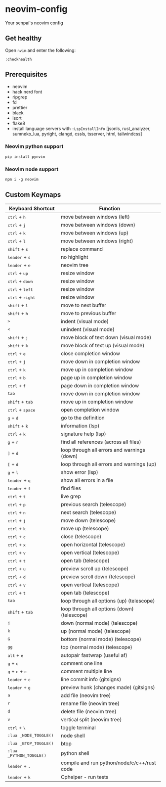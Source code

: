 # neovim-config

Your senpai's neovim config

## Get healthy

Open `nvim` and enter the following:

```
:checkhealth
```

## Prerequisites

- neovim
- hack nerd font
- ripgrep
- fd
- prettier
- black
- isort
- flake8
- install language servers with `:LspInstallInfo` [jsonls, rust_analyzer, sumneko_lua, pyright, clangd, cssls, tsserver, html, tailwindcss]

### Neovim python support

```
pip install pynvim
```

### Neovim node support

```
npm i -g neovim
```

## Custom Keymaps

| Keyboard Shortcut                          | Function                                    |
| ------------------------------------------ | ------------------------------------------- |
| <kbd>ctrl</kbd> + <kbd>h</kbd>             | move between windows (left)                 |
| <kbd>ctrl</kbd> + <kbd>j</kbd>             | move between windows (down)                 |
| <kbd>ctrl</kbd> + <kbd>k</kbd>             | move between windows (up)                   |
| <kbd>ctrl</kbd> + <kbd>l</kbd>             | move between windows (right)                |
| <kbd>shift</kbd> + <kbd>s</kbd>            | replace command                             |
| <kbd>leader</kbd> + <kbd>s</kbd>           | no highlight                                |
| <kbd>leader</kbd> + <kbd>e</kbd>           | neovim tree                                 |
| <kbd>ctrl</kbd> + <kbd>up</kbd>            | resize window                               |
| <kbd>ctrl</kbd> + <kbd>down</kbd>          | resize window                               |
| <kbd>ctrl</kbd> + <kbd>left</kbd>          | resize window                               |
| <kbd>ctrl</kbd> + <kbd>right</kbd>         | resize window                               |
| <kbd>shift</kbd> + <kbd>l</kbd>            | move to next buffer                         |
| <kbd>shift</kbd> + <kbd>h</kbd>            | move to previous buffer                     |
| <kbd>></kbd>                               | indent (visual mode)                        |
| <kbd><</kbd>                               | unindent (visual mode)                      |
| <kbd>shift</kbd> + <kbd>j</kbd>            | move block of text down (visual mode)       |
| <kbd>shift</kbd> + <kbd>k</kbd>            | move block of text up (visual mode)         |
| <kbd>ctrl</kbd> + <kbd>e</kbd>             | close completion window                     |
| <kbd>ctrl</kbd> + <kbd>j</kbd>             | move down in completion window              |
| <kbd>ctrl</kbd> + <kbd>k</kbd>             | move up in completion window                |
| <kbd>ctrl</kbd> + <kbd>b</kbd>             | page up in completion window                |
| <kbd>ctrl</kbd> + <kbd>f</kbd>             | page down in completion window              |
| <kbd>tab</kbd>                             | move down in completion window              |
| <kbd>shift</kbd> + <kbd>tab</kbd>          | move up in completion window                |
| <kbd>ctrl</kbd> + <kbd>space</kbd>         | open completion window                      |
| <kbd>g</kbd> + <kbd>d</kbd>                | go to the definition                        |
| <kbd>shift</kbd> + <kbd>k</kbd>            | information (lsp)                           |
| <kbd>ctrl</kbd> + <kbd>k</kbd>             | signature help (lsp)                        |
| <kbd>g</kbd> + <kbd>r</kbd>                | find all references (across all files)      |
| <kbd>]</kbd> + <kbd>d</kbd>                | loop through all errors and warnings (down) |
| <kbd>[</kbd> + <kbd>d</kbd>                | loop through all errors and warnings (up)   |
| <kbd>g</kbd> + <kbd>l</kbd>                | show error (lsp)                            |
| <kbd>leader</kbd> + <kbd>q</kbd>           | show all errors in a file                   |
| <kbd>leader</kbd> + <kbd>f</kbd>           | find files                                  |
| <kbd>ctrl</kbd> + <kbd>t</kbd>             | live grep                                   |
| <kbd>ctrl</kbd> + <kbd>p</kbd>             | previous search (telescope)                 |
| <kbd>ctrl</kbd> + <kbd>n</kbd>             | next search (telescope)                     |
| <kbd>ctrl</kbd> + <kbd>j</kbd>             | move down (telescope)                       |
| <kbd>ctrl</kbd> + <kbd>k</kbd>             | move up (telescope)                         |
| <kbd>ctrl</kbd> + <kbd>c</kbd>             | close (telescope)                           |
| <kbd>ctrl</kbd> + <kbd>x</kbd>             | open horizontal (telescope)                 |
| <kbd>ctrl</kbd> + <kbd>v</kbd>             | open vertical (telescope)                   |
| <kbd>ctrl</kbd> + <kbd>t</kbd>             | open tab (telescope)                        |
| <kbd>ctrl</kbd> + <kbd>u</kbd>             | preview scroll up (telescope)               |
| <kbd>ctrl</kbd> + <kbd>d</kbd>             | preview scroll down (telescope)             |
| <kbd>ctrl</kbd> + <kbd>v</kbd>             | open vertical (telescope)                   |
| <kbd>ctrl</kbd> + <kbd>t</kbd>             | open tab (telescope)                        |
| <kbd>tab</kbd>                             | loop through all options (up) (telescope)   |
| <kbd>shift</kbd> + <kbd>tab</kbd>          | loop through all options (down) (telescope) |
| <kbd>j</kbd>                               | down (normal mode) (telescope)              |
| <kbd>k</kbd>                               | up (normal mode) (telescope)                |
| <kbd>G</kbd>                               | bottom (normal mode) (telescope)            |
| <kbd>gg</kbd>                              | top (normal mode) (telescope)               |
| <kbd>alt</kbd> + <kbd>e</kbd>              | autopair fastwrap (useful af)               |
| <kbd>g</kbd> + <kbd>c</kbd>                | comment one line                            |
| <kbd>g</kbd> + <kbd>c</kbd> + <kbd>c</kbd> | comment multiple line                       |
| <kbd>leader</kbd> + <kbd>c</kbd>           | line commit info (gitsigns)                 |
| <kbd>leader</kbd> + <kbd>g</kbd>           | preview hunk (changes made) (gitsigns)      |
| <kbd>a</kbd>                               | add file (neovim tree)                      |
| <kbd>r</kbd>                               | rename file (neovim tree)                   |
| <kbd>d</kbd>                               | delete file (neovim tree)                   |
| <kbd>v</kbd>                               | vertical split (neovim tree)                |
| <kbd>ctrl</kbd> + <kbd> \ </kbd>           | toggle terminal                             |
| <kbd>:lua \_NODE_TOGGLE()</kbd>            | node shell                                  |
| <kbd>:lua \_BTOP_TOGGLE()</kbd>            | btop                                        |
| <kbd>:lua \_PYTHON_TOGGLE()</kbd>          | python shell                                |
| <kbd>leader</kbd> + <kbd>.</kbd>           | compile and run python/node/c/c++/rust code |
| <kbd>leader</kbd> + <kbd>k</kbd>           | Cphelper - run tests                        |
